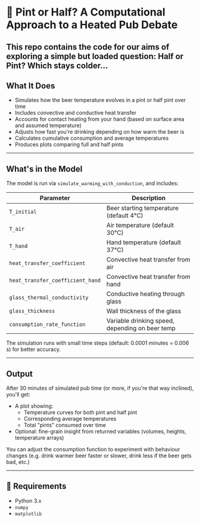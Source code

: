 # 🍺 Pint or Half? A Computational Approach to a Heated Pub Debate

This repo contains the code for our aims of exploring a simple but loaded question: Half or Pint? Which stays colder...
---

## What It Does

- Simulates how the beer temperature evolves in a pint or half pint over time
- Includes convective and conductive heat transfer
- Accounts for contact heating from your hand (based on surface area and assumed temperature)
- Adjusts how fast you're drinking depending on how warm the beer is
- Calculates cumulative consumption and average temperatures
- Produces plots comparing full and half pints

---

## What's in the Model

The model is run via `simulate_warming_with_conduction`, and includes:

| Parameter                   | Description                                     |
|----------------------------|-------------------------------------------------|
| `T_initial`                | Beer starting temperature (default 4°C)         |
| `T_air`                    | Air temperature (default 30°C)                  |
| `T_hand`                   | Hand temperature (default 37°C)                 |
| `heat_transfer_coefficient`| Convective heat transfer from air               |
| `heat_transfer_coefficient_hand` | Convective heat transfer from hand     |
| `glass_thermal_conductivity`| Conductive heating through glass               |
| `glass_thickness`          | Wall thickness of the glass                     |
| `consumption_rate_function`| Variable drinking speed, depending on beer temp|

The simulation runs with small time steps (default: 0.0001 minutes = 0.006 s) for better accuracy.

---

## Output

After 30 minutes of simulated pub time (or more, if you're that way inclined), you'll get:

- A plot showing:
  - Temperature curves for both pint and half pint
  - Corresponding average temperatures
  - Total "pints" consumed over time
- Optional: fine-grain insight from returned variables (volumes, heights, temperature arrays)

You can adjust the consumption function to experiment with behaviour changes (e.g. drink warmer beer faster or slower, drink less if the beer gets bad, etc.)

---

## 📎 Requirements

- Python 3.x
- `numpy`
- `matplotlib`
